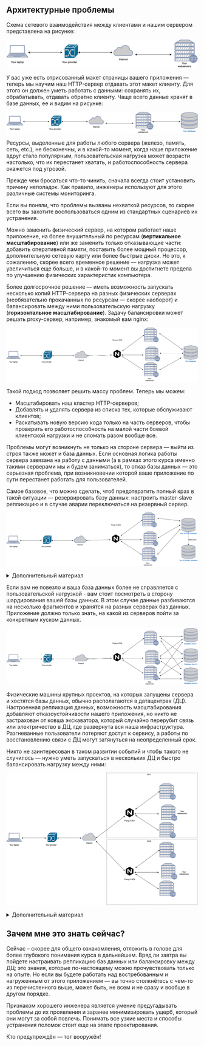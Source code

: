 ## Архитектурные проблемы

Схема сетевого взаимодействия между клиентами и нашим сервером представлена на рисунке:

![img](img/net_1.jpg)

У вас уже есть отрисованный макет страницы вашего приложения — теперь мы научим наш HTTP-сервер
отдавать этот макет клиенту. Для этого он должен уметь работать с данными: сохранять их,
обрабатывать, отдавать обратно клиенту. Чаще всего данные хранят в базе данных, ее и видим на
рисунке:

![img](img/net_2.jpg)

Ресурсы, выделенные для работы любого сервера (железо, память, сеть, etc.), не бесконечны, и в
какой-то момент, когда наше приложение вдруг стало популярным, пользовательская нагрузка может
возрасти настолько, что их перестанет хватать, и работоспособность сервера окажется под угрозой.

Прежде чем бросаться что-то чинить, сначала всегда стоит установить причину неполадок. Как правило,
инженеры используют для этого различные системы мониторинга.

Если вы поняли, что проблемы вызваны нехваткой ресурсов, то скорее всего вы захотите воспользоваться
одним из стандартных сценариев их устранения.

Можно заменить физический сервер, на котором работает наше приложение, на более внушительный по
ресурсам (**вертикальное масштабирование**)
или же заменить только отказывающие части: добавить оперативной памяти, поставить более мощный
процессор, дополнительную сетевую карту или более быстрые диски. Но это, к сожалению, скорее всего
временное решение — нагрузка может увеличиться еще больше, и в какой-то момент вы достигнете предела
по улучшению физических характеристик компьютера.

Более долгосрочное решение — иметь возможность запускать несколько копий HTTP-сервера на разных
физических серверах
(необязательно прокачанных по ресурсам — скорее наоборот) и балансировать между ними
пользовательскую нагрузку (**горизонтальное масштабирование**). Задачу балансировки может решать
proxy-сервер, например, знакомый вам nginx:

![img](img/net_3.jpg)

Такой подход позволяет решить массу проблем. Теперь мы можем:

* Масштабировать наш кластер HTTP-серверов;
* Добавлять и удалять сервера из списка тех, которые обслуживают клиентов;
* Раскатывать новую версию кода только на часть серверов, чтобы проверить его работоспособность на
  малой части боевой клиентской нагрузки и не сломать разом вообще все.

Проблемы могут возникнуть не только на стороне сервера — выйти из строя также может и база данных.
Если основная логика работы сервера завязана на работу с данными (а в рамках этого курса именно
такими серверами мы и будем заниматься), то отказ базы данных — это серьезная проблема, при
возникновении которой ваше приложение по сути перестанет работать для пользователей.

Самое базовое, что можно сделать, чтоб предотвратить полный крах в такой ситуации — резервировать
базу данных: настроить master-slave репликацию и в случае аварии переключаться на резервный сервер.

![img](img/net_4.png)

<details>
<summary>Дополнительный материал</summary>
Помимо этого есть много других способов подстраховаться и повысить уровень доступности базы. Можно почитать гайды о том, как 
это сделать, для <a href="https://www.postgresql.org/docs/9.5/high-availability.html">postgresql</a> и 
<a href="https://mariadb.com/docs/multi-node/high-availability/">mysql</a>.
</details> 

Если вам не повезло и ваша база данных более не справляется с пользовательской нагрузкой - вам стоит
посмотреть в сторону шардирования вашей базы данных. В этом случае данные разбиваются на несколько
фрагментов и хранятся на разных серверах баз данных. Приложение должно только знать, на какой из
серверов пойти за конкретным куском данных.

![img](img/net_5.jpg)

Физические машины крупных проектов, на которых запущены сервера и хостятся базы данных, обычно
располагаются в датацентрах (ДЦ). Настроенная репликация данных, возможность масштабирования
добавляют отказоустойчивости нашего приложения, но никто не застрахован от ковша экскаватора,
который случайно перерубит связь или электричество в ДЦ, где развернута вся наша инфраструктура.
Разгневанные пользователи потеряют доступ к сервису, а работы по восстановлению связи с ДЦ могут
затянуться на неопределенный срок.

Никто не заинтересован в таком развитии событий и чтобы такого не случилось — нужно уметь
запускаться в нескольких ДЦ и быстро балансировать нагрузку между ними:

![img](img/net_6.jpg)

<details>
<summary>Дополнительный материал</summary>
Балансировать нагрузку между датацентрами можно, например, при помощи <a href="https://ruhighload.com/dns+%D0%B1%D0%B0%D0%BB%D0%B0%D0%BD%D1%81%D0%B8%D1%80%D0%BE%D0%B2%D0%BA%D0%B0+">DNS</a>.
</details> 

## Зачем мне это знать сейчас?

Сейчас – скорее для общего ознакомления, отложить в голове для более глубокого понимания курса в
дальнейшем. Вряд ли завтра вы пойдете настраивать репликацию баз данных или балансировку между ДЦ;
это знания, которые по-настоящему можно прочувствовать только на опыте. Но если вы будете работать
над востребованным и нагруженным от этого приложением — вы точно столкнётесь с чем-то из
перечисленного выше, может быть, не всем и не сразу и вообще в другом порядке.

Признаком хорошего инженера является умение предугадывать проблемы до их проявления и заранее
минимизировать ущерб, который они могут за собой повлечь. Понимать все узкие места и способы
устранения поломок стоит еще на этапе проектирования.

Кто предупреждён — тот вооружён!
